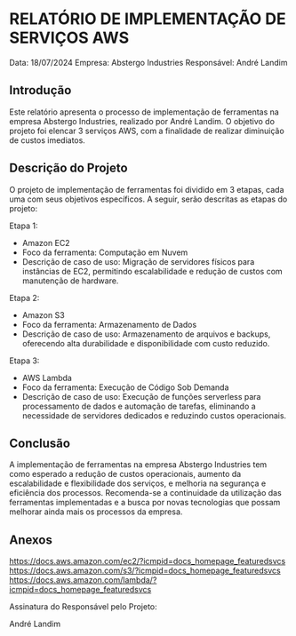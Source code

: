 # RELATÓRIO DE IMPLEMENTAÇÃO DE SERVIÇOS AWS

Data: 18/07/2024
Empresa: Abstergo Industries 
Responsável: André Landim

## Introdução
Este relatório apresenta o processo de implementação de ferramentas na empresa Abstergo Industries, realizado por André Landim. O objetivo do projeto foi elencar 3 serviços AWS, com a finalidade de realizar diminuição de custos imediatos.

## Descrição do Projeto
O projeto de implementação de ferramentas foi dividido em 3 etapas, cada uma com seus objetivos específicos. A seguir, serão descritas as etapas do projeto:

Etapa 1: 
- Amazon EC2
- Foco da ferramenta: Computação em Nuvem
- Descrição de caso de uso: Migração de servidores físicos para instâncias de EC2, permitindo escalabilidade e redução de custos com manutenção de hardware.

Etapa 2: 
- Amazon S3
- Foco da ferramenta: Armazenamento de Dados
- Descrição de caso de uso: Armazenamento de arquivos e backups, oferecendo alta durabilidade e disponibilidade com custo reduzido.

Etapa 3: 
- AWS Lambda
- Foco da ferramenta: Execução de Código Sob Demanda
- Descrição de caso de uso: Execução de funções serverless para processamento de dados e automação de tarefas, eliminando a necessidade de servidores dedicados e reduzindo custos operacionais.



## Conclusão
A implementação de ferramentas na empresa Abstergo Industries tem como esperado a redução de custos operacionais, aumento da escalabilidade e flexibilidade dos serviços, e melhoria na segurança e eficiência dos processos. Recomenda-se a continuidade da utilização das ferramentas implementadas e a busca por novas tecnologias que possam melhorar ainda mais os processos da empresa.

## Anexos

https://docs.aws.amazon.com/ec2/?icmpid=docs_homepage_featuredsvcs
https://docs.aws.amazon.com/s3/?icmpid=docs_homepage_featuredsvcs
https://docs.aws.amazon.com/lambda/?icmpid=docs_homepage_featuredsvcs

Assinatura do Responsável pelo Projeto:

André Landim 

